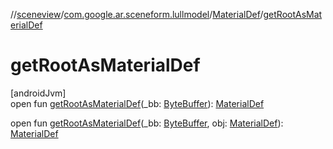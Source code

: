 //[sceneview](../../../index.md)/[com.google.ar.sceneform.lullmodel](../index.md)/[MaterialDef](index.md)/[getRootAsMaterialDef](get-root-as-material-def.md)

# getRootAsMaterialDef

[androidJvm]\
open fun [getRootAsMaterialDef](get-root-as-material-def.md)(_bb: [ByteBuffer](https://developer.android.com/reference/kotlin/java/nio/ByteBuffer.html)): [MaterialDef](index.md)

open fun [getRootAsMaterialDef](get-root-as-material-def.md)(_bb: [ByteBuffer](https://developer.android.com/reference/kotlin/java/nio/ByteBuffer.html), obj: [MaterialDef](index.md)): [MaterialDef](index.md)
